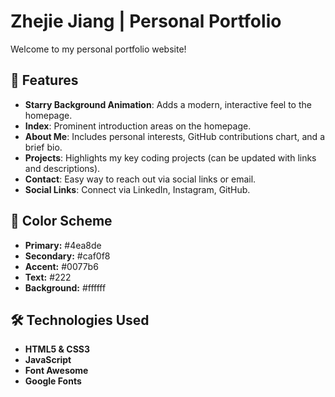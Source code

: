 # Zhejie Jiang | Personal Portfolio
Welcome to my personal portfolio website!

## 🌟 Features

- **Starry Background Animation**: Adds a modern, interactive feel to the homepage.
- **Index**: Prominent introduction areas on the homepage.
- **About Me**: Includes personal interests, GitHub contributions chart, and a brief bio.
- **Projects**: Highlights my key coding projects (can be updated with links and descriptions).
- **Contact**: Easy way to reach out via social links or email.
- **Social Links**: Connect via LinkedIn, Instagram, GitHub.

## 🎨 Color Scheme
- **Primary:** #4ea8de  
- **Secondary:** #caf0f8  
- **Accent:** #0077b6  
- **Text:** #222  
- **Background:** #ffffff

## 🛠️ Technologies Used

- **HTML5 & CSS3**
- **JavaScript**
- **Font Awesome**
- **Google Fonts**